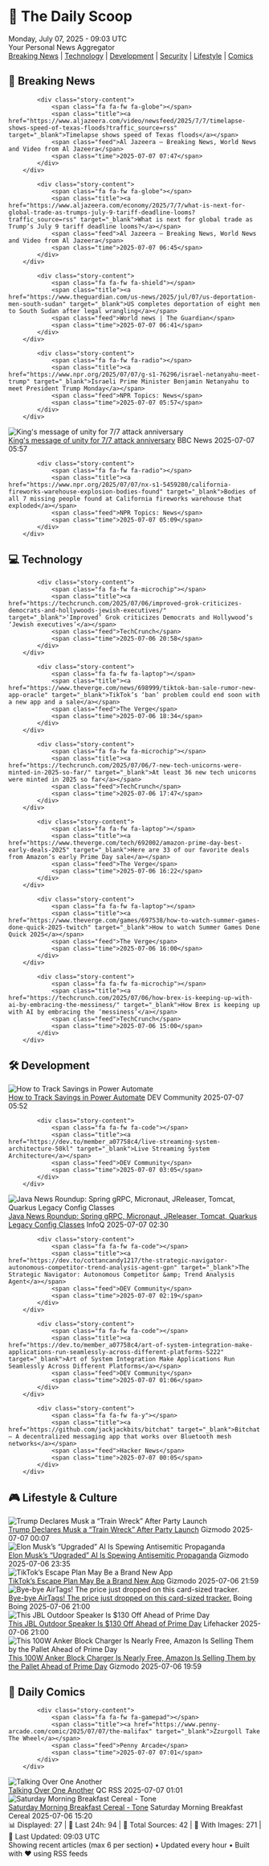 <!-- Processing 54 RSS feeds at 2025-07-07 09:02:52 UTC -->
<!-- Processing: XKCD -->
<!-- Processing: Poorly Drawn Lines -->
<!-- Processing: Garfield -->
<!-- Processing: Dilbert -->
<!-- Processing: Cyanide & Happiness -->
<!-- Processing: Questionable Content -->
<!-- Processing: CNN Top Stories -->
<!-- Processing: CNN Breaking News -->
<!-- Processing: BBC Breaking News -->
<!-- Processing: Al Jazeera Breaking News -->
<!-- Processing: NPR News -->
<!-- Processing: CBC News -->
<!-- Error processing https://rss.cbc.ca/lineup/topstories.xml: The read operation timed out -->
<!-- Processing: Reuters Top News -->
<!-- Processing: NBC News Breaking -->
<!-- Processing: Sky News World -->
<!-- Processing: The Verge -->
<!-- Processing: Hacker News -->
<!-- Processing: StackOverflow Blog -->
<!-- Processing: Phoronix Linux News -->
<!-- Processing: It's FOSS -->
<!-- Processing: OMG! Ubuntu -->
<!-- Processing: Red Hat Blog -->
<!-- Processing: GitHub Blog -->
<!-- Processing: InfoQ -->
<!-- Processing: Coding Horror -->
<!-- Processing: The Pragmatic Engineer -->
<!-- Processing: Lifehacker -->
<!-- Processing: Kotaku -->
<!-- Processing: Boing Boing -->
<!-- Processing: Krebs on Security -->
<!-- Processing: Schneier on Security -->
<!-- Generated 1 new posts out of 31 feeds processed -->
<div class="newspaper-header">
    <h1 class="newspaper-title">📰 The Daily Scoop</h1>
    <div class="newspaper-date">Monday, July 07, 2025 - 09:03 UTC</div>
    <div class="newspaper-subtitle">Your Personal News Aggregator</div>
</div>

<div class="newspaper-nav">
    <a href="#breaking">Breaking News</a> |
    <a href="#tech">Technology</a> |
    <a href="#dev">Development</a> |
    <a href="#security">Security</a> |
    <a href="#lifestyle">Lifestyle</a> |
    <a href="#webcomics">Comics</a>
</div>

<div class="news-section breaking-news" id="breaking">
<h2 class="section-header">🚨 Breaking News</h2>
<div class="stories-container">
<div class="story">
            
            <div class="story-content">
                <span class="fa fa-fw fa-globe"></span>
                <span class="title"><a href="https://www.aljazeera.com/video/newsfeed/2025/7/7/timelapse-shows-speed-of-texas-floods?traffic_source=rss" target="_blank">Timelapse shows speed of Texas floods</a></span>
                <span class="feed">Al Jazeera – Breaking News, World News and Video from Al Jazeera</span>
                <span class="time">2025-07-07 07:47</span>
            </div>
        </div>
<div class="story">
            
            <div class="story-content">
                <span class="fa fa-fw fa-globe"></span>
                <span class="title"><a href="https://www.aljazeera.com/economy/2025/7/7/what-is-next-for-global-trade-as-trumps-july-9-tariff-deadline-looms?traffic_source=rss" target="_blank">What is next for global trade as Trump’s July 9 tariff deadline looms?</a></span>
                <span class="feed">Al Jazeera – Breaking News, World News and Video from Al Jazeera</span>
                <span class="time">2025-07-07 06:45</span>
            </div>
        </div>
<div class="story">
            
            <div class="story-content">
                <span class="fa fa-fw fa-shield"></span>
                <span class="title"><a href="https://www.theguardian.com/us-news/2025/jul/07/us-deportation-men-south-sudan" target="_blank">US completes deportation of eight men to South Sudan after legal wrangling</a></span>
                <span class="feed">World news | The Guardian</span>
                <span class="time">2025-07-07 06:41</span>
            </div>
        </div>
<div class="story">
            
            <div class="story-content">
                <span class="fa fa-fw fa-radio"></span>
                <span class="title"><a href="https://www.npr.org/2025/07/07/g-s1-76296/israel-netanyahu-meet-trump" target="_blank">Israeli Prime Minister Benjamin Netanyahu to meet President Trump Monday</a></span>
                <span class="feed">NPR Topics: News</span>
                <span class="time">2025-07-07 05:57</span>
            </div>
        </div>
<div class="story">
            <img src="https://ichef.bbci.co.uk/ace/standard/240/cpsprodpb/26cc/live/0f63fd70-58ed-11f0-852a-fb4f43c1b4cc.jpg" alt="King&#x27;s message of unity for 7/7 attack anniversary" class="story-image" loading="lazy" onerror="this.style.display='none'">
            <div class="story-content">
                <span class="fa fa-fw fa-flag"></span>
                <span class="title"><a href="https://www.bbc.com/news/articles/cq53jqg2y90o" target="_blank">King&#x27;s message of unity for 7/7 attack anniversary</a></span>
                <span class="feed">BBC News</span>
                <span class="time">2025-07-07 05:57</span>
            </div>
        </div>
<div class="story">
            
            <div class="story-content">
                <span class="fa fa-fw fa-radio"></span>
                <span class="title"><a href="https://www.npr.org/2025/07/07/nx-s1-5459280/california-fireworks-warehouse-explosion-bodies-found" target="_blank">Bodies of all 7 missing people found at California fireworks warehouse that exploded</a></span>
                <span class="feed">NPR Topics: News</span>
                <span class="time">2025-07-07 05:09</span>
            </div>
        </div>
</div>
</div>
<div class="news-section tech-news" id="tech">
<h2 class="section-header">💻 Technology</h2>
<div class="stories-container">
<div class="story">
            
            <div class="story-content">
                <span class="fa fa-fw fa-microchip"></span>
                <span class="title"><a href="https://techcrunch.com/2025/07/06/improved-grok-criticizes-democrats-and-hollywoods-jewish-executives/" target="_blank">‘Improved’ Grok criticizes Democrats and Hollywood’s ‘Jewish executives’</a></span>
                <span class="feed">TechCrunch</span>
                <span class="time">2025-07-06 20:58</span>
            </div>
        </div>
<div class="story">
            
            <div class="story-content">
                <span class="fa fa-fw fa-laptop"></span>
                <span class="title"><a href="https://www.theverge.com/news/698999/tiktok-ban-sale-rumor-new-app-oracle" target="_blank">TikTok’s ‘ban’ problem could end soon with a new app and a sale</a></span>
                <span class="feed">The Verge</span>
                <span class="time">2025-07-06 18:34</span>
            </div>
        </div>
<div class="story">
            
            <div class="story-content">
                <span class="fa fa-fw fa-microchip"></span>
                <span class="title"><a href="https://techcrunch.com/2025/07/06/7-new-tech-unicorns-were-minted-in-2025-so-far/" target="_blank">At least 36 new tech unicorns were minted in 2025 so far</a></span>
                <span class="feed">TechCrunch</span>
                <span class="time">2025-07-06 17:47</span>
            </div>
        </div>
<div class="story">
            
            <div class="story-content">
                <span class="fa fa-fw fa-laptop"></span>
                <span class="title"><a href="https://www.theverge.com/tech/692002/amazon-prime-day-best-early-deals-2025" target="_blank">Here are 33 of our favorite deals from Amazon’s early Prime Day sale</a></span>
                <span class="feed">The Verge</span>
                <span class="time">2025-07-06 16:22</span>
            </div>
        </div>
<div class="story">
            
            <div class="story-content">
                <span class="fa fa-fw fa-laptop"></span>
                <span class="title"><a href="https://www.theverge.com/games/697538/how-to-watch-summer-games-done-quick-2025-twitch" target="_blank">How to watch Summer Games Done Quick 2025</a></span>
                <span class="feed">The Verge</span>
                <span class="time">2025-07-06 16:00</span>
            </div>
        </div>
<div class="story">
            
            <div class="story-content">
                <span class="fa fa-fw fa-microchip"></span>
                <span class="title"><a href="https://techcrunch.com/2025/07/06/how-brex-is-keeping-up-with-ai-by-embracing-the-messiness/" target="_blank">How Brex is keeping up with AI by embracing the ‘messiness’</a></span>
                <span class="feed">TechCrunch</span>
                <span class="time">2025-07-06 15:00</span>
            </div>
        </div>
</div>
</div>
<div class="news-section dev-news" id="dev">
<h2 class="section-header">🛠️ Development</h2>
<div class="stories-container">
<div class="story">
            <img src="https://media2.dev.to/dynamic/image/width=800%2Cheight=%2Cfit=scale-down%2Cgravity=auto%2Cformat=auto/https%3A%2F%2Fdev-to-uploads.s3.amazonaws.com%2Fuploads%2Farticles%2Fzbxyck4h9naiezdmdgly.png" alt="How to Track Savings in Power Automate" class="story-image" loading="lazy" onerror="this.style.display='none'">
            <div class="story-content">
                <span class="fa fa-fw fa-code"></span>
                <span class="title"><a href="https://dev.to/wyattdave/how-to-track-savings-in-power-automate-1gp7" target="_blank">How to Track Savings in Power Automate</a></span>
                <span class="feed">DEV Community</span>
                <span class="time">2025-07-07 05:52</span>
            </div>
        </div>
<div class="story">
            
            <div class="story-content">
                <span class="fa fa-fw fa-code"></span>
                <span class="title"><a href="https://dev.to/member_a07758c4/live-streaming-system-architecture-50kl" target="_blank">Live Streaming System Architecture</a></span>
                <span class="feed">DEV Community</span>
                <span class="time">2025-07-07 03:05</span>
            </div>
        </div>
<div class="story">
            <img src="https://res.infoq.com/news/2025/07/java-news-roundup-jun30-2025/en/headerimage/java-istock-image-01-1751831878147.jpg" alt="Java News Roundup: Spring gRPC, Micronaut, JReleaser, Tomcat, Quarkus Legacy Config Classes" class="story-image" loading="lazy" onerror="this.style.display='none'">
            <div class="story-content">
                <span class="fa fa-fw fa-info-circle"></span>
                <span class="title"><a href="https://www.infoq.com/news/2025/07/java-news-roundup-jun30-2025/?utm_campaign=infoq_content&utm_source=infoq&utm_medium=feed&utm_term=global" target="_blank">Java News Roundup: Spring gRPC, Micronaut, JReleaser, Tomcat, Quarkus Legacy Config Classes</a></span>
                <span class="feed">InfoQ</span>
                <span class="time">2025-07-07 02:30</span>
            </div>
        </div>
<div class="story">
            
            <div class="story-content">
                <span class="fa fa-fw fa-code"></span>
                <span class="title"><a href="https://dev.to/cottancandy1217/the-strategic-navigator-autonomous-competitor-trend-analysis-agent-gpn" target="_blank">The Strategic Navigator: Autonomous Competitor &amp; Trend Analysis Agent</a></span>
                <span class="feed">DEV Community</span>
                <span class="time">2025-07-07 02:19</span>
            </div>
        </div>
<div class="story">
            
            <div class="story-content">
                <span class="fa fa-fw fa-code"></span>
                <span class="title"><a href="https://dev.to/member_a07758c4/art-of-system-integration-make-applications-run-seamlessly-across-different-platforms-5222" target="_blank">Art of System Integration Make Applications Run Seamlessly Across Different Platforms</a></span>
                <span class="feed">DEV Community</span>
                <span class="time">2025-07-07 01:06</span>
            </div>
        </div>
<div class="story">
            
            <div class="story-content">
                <span class="fa fa-fw fa-y"></span>
                <span class="title"><a href="https://github.com/jackjackbits/bitchat" target="_blank">Bitchat – A decentralized messaging app that works over Bluetooth mesh networks</a></span>
                <span class="feed">Hacker News</span>
                <span class="time">2025-07-07 00:05</span>
            </div>
        </div>
</div>
</div>
<div class="news-section lifestyle-news" id="lifestyle">
<h2 class="section-header">🎮 Lifestyle & Culture</h2>
<div class="stories-container">
<div class="story">
            <img src="https://gizmodo.com/app/uploads/2025/03/Elon-Musk-Donald-Trump-March-22-2025-GettyImages-2206428974-copy.jpg" alt="Trump Declares Musk a “Train Wreck” After Party Launch" class="story-image" loading="lazy" onerror="this.style.display='none'">
            <div class="story-content">
                <span class="fa fa-fw fa-computer"></span>
                <span class="title"><a href="https://gizmodo.com/trump-declares-musk-a-train-wreck-after-party-launch-2000624726" target="_blank">Trump Declares Musk a “Train Wreck” After Party Launch</a></span>
                <span class="feed">Gizmodo</span>
                <span class="time">2025-07-07 00:07</span>
            </div>
        </div>
<div class="story">
            <img src="https://gizmodo.com/app/uploads/2024/05/7428227263e8804b3a912d7de9572145.jpg" alt="Elon Musk’s “Upgraded” AI Is Spewing Antisemitic Propaganda" class="story-image" loading="lazy" onerror="this.style.display='none'">
            <div class="story-content">
                <span class="fa fa-fw fa-computer"></span>
                <span class="title"><a href="https://gizmodo.com/elon-musks-upgraded-ai-is-spewing-antisemitic-propaganda-2000624724" target="_blank">Elon Musk’s “Upgraded” AI Is Spewing Antisemitic Propaganda</a></span>
                <span class="feed">Gizmodo</span>
                <span class="time">2025-07-06 23:35</span>
            </div>
        </div>
<div class="story">
            <img src="https://gizmodo.com/app/uploads/2024/08/TikTok-logo-1.jpg" alt="TikTok’s Escape Plan May Be a Brand New App" class="story-image" loading="lazy" onerror="this.style.display='none'">
            <div class="story-content">
                <span class="fa fa-fw fa-computer"></span>
                <span class="title"><a href="https://gizmodo.com/tiktoks-escape-plan-may-be-a-brand-new-app-2000624710" target="_blank">TikTok’s Escape Plan May Be a Brand New App</a></span>
                <span class="feed">Gizmodo</span>
                <span class="time">2025-07-06 21:59</span>
            </div>
        </div>
<div class="story">
            <img src="https://i0.wp.com/boingboing.net/wp-content/uploads/2025/07/KeySmart.jpg?fit=2250%2C1500&amp;quality=60&amp;ssl=1" alt="Bye-bye AirTags! The price just dropped on this card-sized tracker." class="story-image" loading="lazy" onerror="this.style.display='none'">
            <div class="story-content">
                <span class="fa fa-fw fa-arrow-right"></span>
                <span class="title"><a href="https://boingboing.net/2025/07/06/bye-bye-airtags-the-price-just-dropped-on-this-card-sized-tracker.html" target="_blank">Bye-bye AirTags! The price just dropped on this card-sized tracker.</a></span>
                <span class="feed">Boing Boing</span>
                <span class="time">2025-07-06 21:00</span>
            </div>
        </div>
<div class="story">
            <img src="https://lifehacker.com/imagery/articles/01JV5DGY2NBXASXT124DVD9ZHB/hero-image.jpg" alt="This JBL Outdoor Speaker Is $130 Off Ahead of Prime Day" class="story-image" loading="lazy" onerror="this.style.display='none'">
            <div class="story-content">
                <span class="fa fa-fw fa-life-ring"></span>
                <span class="title"><a href="https://lifehacker.com/tech/jbl-xtreme-4-outdoor-speaker-amazon-sale?utm_medium=RSS" target="_blank">This JBL Outdoor Speaker Is $130 Off Ahead of Prime Day</a></span>
                <span class="feed">Lifehacker</span>
                <span class="time">2025-07-06 21:00</span>
            </div>
        </div>
<div class="story">
            <img src="https://gizmodo.com/app/uploads/2025/05/Anker-Prime-Charger.jpg" alt="This 100W Anker Block Charger Is Nearly Free, Amazon Is Selling Them by the Pallet Ahead of Prime Day" class="story-image" loading="lazy" onerror="this.style.display='none'">
            <div class="story-content">
                <span class="fa fa-fw fa-computer"></span>
                <span class="title"><a href="https://gizmodo.com/this-100w-anker-block-charger-is-nearly-free-amazon-is-selling-them-by-the-pallet-ahead-of-prime-day-2000624646" target="_blank">This 100W Anker Block Charger Is Nearly Free, Amazon Is Selling Them by the Pallet Ahead of Prime Day</a></span>
                <span class="feed">Gizmodo</span>
                <span class="time">2025-07-06 19:59</span>
            </div>
        </div>
</div>
</div>
<div class="news-section webcomics-section" id="webcomics">
<h2 class="section-header">🎨 Daily Comics</h2>
<div class="stories-container">
<div class="story">
            
            <div class="story-content">
                <span class="fa fa-fw fa-gamepad"></span>
                <span class="title"><a href="https://www.penny-arcade.com/comic/2025/07/07/the-malifax" target="_blank">Zzurgoll Take The Wheel</a></span>
                <span class="feed">Penny Arcade</span>
                <span class="time">2025-07-07 07:01</span>
            </div>
        </div>
<div class="story">
            <img src="http://www.questionablecontent.net/comics/5607.png" alt="Talking Over One Another" class="story-image" loading="lazy" onerror="this.style.display='none'">
            <div class="story-content">
                <span class="fa fa-fw fa-music"></span>
                <span class="title"><a href="http://questionablecontent.net/view.php?comic=5607" target="_blank">Talking Over One Another</a></span>
                <span class="feed">QC RSS</span>
                <span class="time">2025-07-07 01:01</span>
            </div>
        </div>
<div class="story">
            <img src="https://www.smbc-comics.com/comics/1751598360-20250706.png" alt="Saturday Morning Breakfast Cereal - Tone" class="story-image" loading="lazy" onerror="this.style.display='none'">
            <div class="story-content">
                <span class="fa fa-fw fa-smile"></span>
                <span class="title"><a href="https://www.smbc-comics.com/comic/tone" target="_blank">Saturday Morning Breakfast Cereal - Tone</a></span>
                <span class="feed">Saturday Morning Breakfast Cereal</span>
                <span class="time">2025-07-06 15:20</span>
            </div>
        </div>
</div>
</div>

<div class="newspaper-footer">
    <div class="stats">
        📊 Displayed: 27 | 📅 Last 24h: 94 | 📡 Total Sources: 42 | 📸 With Images: 271 |
        🔄 Last Updated: 09:03 UTC
    </div>
    <div class="footer-note">
        Showing recent articles (max 6 per section) • Updated every hour • Built with ❤️ using RSS feeds
    </div>
</div>

